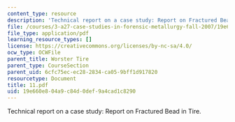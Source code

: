 ```yaml
---
content_type: resource
description: 'Technical report on a case study: Report on Fractured Bead in Tire.'
file: /courses/3-a27-case-studies-in-forensic-metallurgy-fall-2007/19e660e804a9c84d0def9a4cad1c8290_11.pdf
file_type: application/pdf
learning_resource_types: []
license: https://creativecommons.org/licenses/by-nc-sa/4.0/
ocw_type: OCWFile
parent_title: Worster Tire
parent_type: CourseSection
parent_uid: 6cfc75ec-ec28-2834-ca05-9bff1d917820
resourcetype: Document
title: 11.pdf
uid: 19e660e8-04a9-c84d-0def-9a4cad1c8290
---
```

Technical report on a case study: Report on Fractured Bead in Tire.